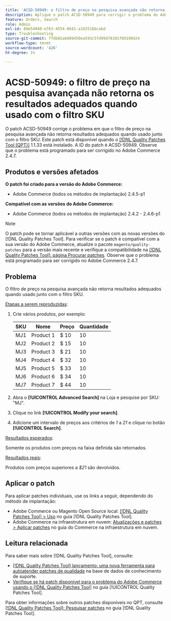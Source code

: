 ```yaml
---
title: 'ACSD-50949: o filtro de preço na pesquisa avançada não retorna resultados adequados quando usado junto com o filtro SKU'
description: Aplique o patch ACSD-50949 para corrigir o problema do Adobe Commerce em que o filtro de preço na pesquisa avançada não retorna resultados adequados quando usado junto com o filtro SKU.
feature: Orders, Search
role: Admin
exl-id: 89e54940-e763-4554-8641-a162516bcabd
type: Troubleshooting
source-git-commit: 7fdb02a6d89d50ea593c5fd99d78101f89198424
workflow-type: tm+mt
source-wordcount: '426'
ht-degree: 1%

---
```


# ACSD-50949: o filtro de preço na pesquisa avançada não retorna os resultados adequados quando usado com o filtro SKU

O patch ACSD-50949 corrige o problema em que o filtro de preço na pesquisa avançada não retorna resultados adequados quando usado junto com o filtro SKU. Este patch está disponível quando o [[!DNL Quality Patches Tool (QPT)]](https://experienceleague.adobe.com/en/docs/commerce-operations/tools/quality-patches-tool/quality-patches-tool-to-self-serve-quality-patches) 1.1.33 está instalado. A ID do patch é ACSD-50949. Observe que o problema está programado para ser corrigido no Adobe Commerce 2.4.7.

## Produtos e versões afetados

**O patch foi criado para a versão do Adobe Commerce:**

* Adobe Commerce (todos os métodos de implantação) 2.4.5-p1

**Compatível com as versões do Adobe Commerce:**

* Adobe Commerce (todos os métodos de implantação) 2.4.2 - 2.4.6-p1

>[!NOTE]
>
>O patch pode se tornar aplicável a outras versões com as novas versões do [!DNL Quality Patches Tool]. Para verificar se o patch é compatível com a sua versão do Adobe Commerce, atualize o pacote `magento/quality-patches` para a versão mais recente e verifique a compatibilidade na [[!DNL Quality Patches Tool]: página Procurar patches](<https://experienceleague.adobe.com/tools/commerce-quality-patches/index.html>). Observe que o problema está programado para ser corrigido no Adobe Commerce 2.4.7.

## Problema

O filtro de preço na pesquisa avançada não retorna resultados adequados quando usado junto com o filtro SKU.

<u>Etapas a serem reproduzidas</u>:

1. Crie vários produtos, por exemplo:

   | SKU | Nome | Preço | Quantidade |
   |-----|-----------|-------|----------|
   | MJ1 | Product 1 | $ 10 | 10 |
   | MJ2 | Product 2 | $ 15 | 10 |
   | MJ3 | Product 3 | $ 21 | 10 |
   | MJ4 | Product 4 | $ 32 | 10 |
   | MJ5 | Product 5 | $ 33 | 10 |
   | MJ6 | Product 6 | $ 34 | 10 |
   | MJ7 | Product 7 | $ 44 | 10 |

1. Abra o **[!UICONTROL Advanced Search]** na Loja e pesquise por SKU: &quot;MJ&quot;.
1. Clique no link **[!UICONTROL Modify your search]**.
1. Adicione um intervalo de preços aos critérios de *1* a *21* e clique no botão **[!UICONTROL Search]**.

<u>Resultados esperados</u>:

Somente os produtos com preços na faixa definida são retornados.

<u>Resultados reais</u>:

Produtos com preços superiores a *$21* são devolvidos.

## Aplicar o patch

Para aplicar patches individuais, use os links a seguir, dependendo do método de implantação:

* Adobe Commerce ou Magento Open Source local: [[!DNL Quality Patches Tool] > Uso](/help/tools/quality-patches-tool/usage.md) no guia [!DNL Quality Patches Tool].
* Adobe Commerce na infraestrutura em nuvem: [Atualizações e patches > Aplicar patches](https://experienceleague.adobe.com/docs/commerce-cloud-service/user-guide/develop/upgrade/apply-patches.html) no guia do Commerce na infraestrutura em nuvem.

## Leitura relacionada

Para saber mais sobre [!DNL Quality Patches Tool], consulte:

* [[!DNL Quality Patches Tool] lançamento: uma nova ferramenta para autoatender patches de qualidade](https://experienceleague.adobe.com/en/docs/commerce-operations/tools/quality-patches-tool/quality-patches-tool-to-self-serve-quality-patches) na base de dados de conhecimento de suporte.
* [Verifique se há patch disponível para o problema do Adobe Commerce usando o  [!DNL Quality Patches Tool]](/help/tools/quality-patches-tool/patches-available-in-qpt/check-patch-for-magento-issue-with-magento-quality-patches.md) no guia [!UICONTROL Quality Patches Tool].


Para obter informações sobre outros patches disponíveis no QPT, consulte [[!DNL Quality Patches Tool]: Pesquisar patches](<https://experienceleague.adobe.com/tools/commerce-quality-patches/index.html>) no guia [!DNL Quality Patches Tool].

